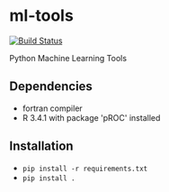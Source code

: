 ml-tools
======

[![Build Status](https://travis-ci.org/vidalalcala/ml-tools.svg?branch=master)](https://travis-ci.org/vidalalcala/ml-tools)

Python Machine Learning Tools

Dependencies
------------

- fortran compiler
- R 3.4.1 with package 'pROC' installed

Installation
------------
- `pip install -r requirements.txt`
- `pip install .`

